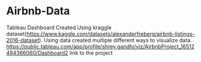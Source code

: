 # Airbnb-Data
Tableau Dashboard Created Using kraggle dataset(https://www.kaggle.com/datasets/alexanderfreberg/airbnb-listings-2016-dataset). Using data created multiple different ways to visualize data.
https://public.tableau.com/app/profile/shrey.gandhi/viz/AirbnbProject_16512484366060/Dashboard2 link to the project

